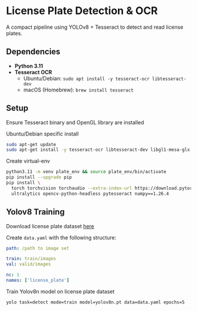 # License Plate Detection & OCR

A compact pipeline using YOLOv8 + Tesseract to detect and read license plates.

## Dependencies

- **Python 3.11**  
- **Tesseract OCR**  
  - Ubuntu/Debian: `sudo apt install -y tesseract-ocr libtesseract-dev`  
  - macOS (Homebrew): `brew install tesseract`

## Setup

Ensure Tesseract binary and OpenGL library are installed

Ubuntu/Debian specific install
```bash
sudo apt-get update
sudo apt-get install -y tesseract-ocr libtesseract-dev libgl1-mesa-glx libglib2.0-0
```
Create virtual-env
```bash
python3.11 -m venv plate_env && source plate_env/bin/activate
pip install --upgrade pip
pip install \
  torch torchvision torchaudio --extra-index-url https://download.pytorch.org/whl/cpu \
  ultralytics opencv-python-headless pytesseract numpy==1.26.4
```

## Yolov8 Training

Download license plate dataset [here](https://universe.roboflow.com/augmented-startups/vehicle-registration-plates-trudk/dataset/2/download)

Create `data.yaml` with the following structure:
```yaml
path: /path to image set

train: train/images
val: valid/images

nc: 1
names: ['license_plate']
```

Train Yolov8n model on license plate dataset
```
yolo task=detect mode=train model=yolov8n.pt data=data.yaml epochs=5
```
